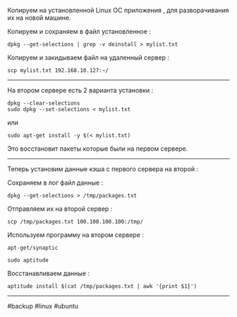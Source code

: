 Копируем на установленной Linux OC приложения , для разворачивания их на новой машине.

Копируем и сохраняем в файл установленное : 

```
dpkg --get-selections | grep -v deinstall > mylist.txt
```

Копируем и закидываем файл на удаленный сервер : 

```
scp mylist.txt 192.168.10.127:~/
```

-----
На втором сервере есть 2 варианта установки : 

```
dpkg --clear-selections  
sudo dpkg --set-selections < mylist.txt
```

или 

```
sudo apt-get install -y $(< mylist.txt)
```

Это восстановит пакеты которые были на первом сервере. 

-----
Теперь установим данные кэша с первого сервера на второй :

Сохраняем в лог файл данные :
```
dpkg --get-selections > /tmp/packages.txt
```

Отправляем их на второй сервер : 

```
scp /tmp/packages.txt 100.100.100.100:/tmp/
```

Используем программу на втором сервере :

```
apt-get/synaptic
```

```
sudo aptitude
```

Восстанавливаем данные :

```
aptitude install $(cat /tmp/packages.txt | awk '{print $1}')
```

-----
#backup #linux #ubuntu 